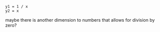 ```desmos-graph
y1 = 1 / x
y2 = x
```
maybe there is another dimension to numbers that allows for division by zero?